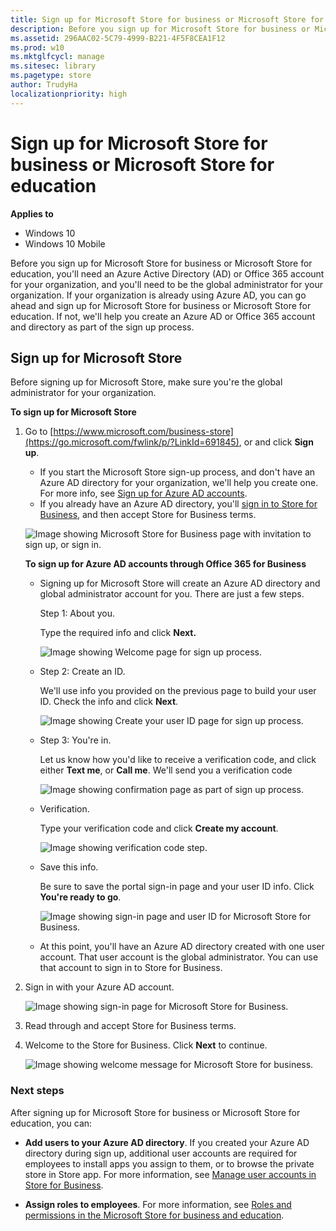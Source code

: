 ```yaml
---
title: Sign up for Microsoft Store for business or Microsoft Store for education (Windows 10)
description: Before you sign up for Microsoft Store for business or Microsoft Store for education, at a minimum, you'll need an Azure Active Directory (AD) account for your organization, and you'll need to be the global administrator for your organization.
ms.assetid: 296AAC02-5C79-4999-B221-4F5F8CEA1F12
ms.prod: w10
ms.mktglfcycl: manage
ms.sitesec: library
ms.pagetype: store
author: TrudyHa
localizationpriority: high
---
```


# Sign up for Microsoft Store for business or Microsoft Store for education


**Applies to**

-   Windows 10
-   Windows 10 Mobile

Before you sign up for Microsoft Store for business or Microsoft Store for education, you'll need an Azure Active Directory (AD) or Office 365 account for your organization, and you'll need to be the global administrator for your organization. If your organization is already using Azure AD, you can go ahead and sign up for Microsoft Store for business or Microsoft Store for education. If not, we'll help you create an Azure AD  or Office 365 account and directory as part of the sign up process.

## Sign up for Microsoft Store


Before signing up for  Microsoft Store, make sure you're the global administrator for your organization.

**To sign up for Microsoft Store**

1.  Go to [https://www.microsoft.com/business-store](https://go.microsoft.com/fwlink/p/?LinkId=691845), or []() and click **Sign up**.

    -   If you start the Microsoft Store sign-up process, and don't have an Azure AD directory for your organization, we'll help you create one. For more info, see [Sign up for Azure AD accounts](#o365-welcome).

    <!-- -->

    -   If you already have an Azure AD directory, you'll [sign in to Store for Business](#sign-in), and then accept Store for Business terms.

    ![Image showing Microsoft Store for Business page with invitation to sign up, or sign in.](images/wsfb-landing.png)

    **To sign up for Azure AD accounts through Office 365 for Business**

    -   <a href="" id="o365-welcome"></a>Signing up for Microsoft Store will create an Azure AD directory and global administrator account for you. There are just a few steps.

        Step 1: About you.

        Type the required info and click **Next.**

        ![Image showing Welcome page for sign up process.](images/wsfb-onboard-1.png)

    -   Step 2: Create an ID.

        We'll use info you provided on the previous page to build your user ID. Check the info and click **Next**.

        ![Image showing Create your user ID page for sign up process.](images/wsfb-onboard-2.png)

    -   Step 3: You're in.

        Let us know how you'd like to receive a verification code, and click either **Text me**, or **Call me**. We'll send you a verification code

        ![Image showing confirmation page as part of sign up process.](images/wsfb-onboard-3.png)

    -   Verification.

        Type your verification code and click **Create my account**.

        ![Image showing verification code step.](images/wsfb-onboard-4.png)

    -   Save this info.

        Be sure to save the portal sign-in page and your user ID info. Click **You're ready to go**.

        ![Image showing sign-in page and user ID for Microsoft Store for Business. ](images/wsfb-onboard-5.png)

    -   At this point, you'll have an Azure AD directory created with one user account. That user account is the global administrator. You can use that account to sign in to Store for Business.

2.  <a href="" id="sign-in"></a>Sign in with your Azure AD account.

    ![Image showing sign-in page for Microsoft Store for Business.](images/wsfb-onboard-7.png)

3.  <a href="" id="accept-terms"></a>Read through and accept Store for Business terms.

4.  Welcome to the Store for Business. Click **Next** to continue.

    ![Image showing welcome message for Microsoft Store for business.](images/wsfb-firstrun.png)

### Next steps

After signing up for Microsoft Store for business or Microsoft Store for education, you can:

-   **Add users to your Azure AD directory**. If you created your Azure AD directory during sign up, additional user accounts are required for employees to install apps you assign to them, or to browse the private store in Store app. For more information, see [Manage user accounts in Store for Business](manage-users-and-groups-windows-store-for-business.md).

-   **Assign roles to employees**. For more information, see [Roles and permissions in the Microsoft Store for business and education](roles-and-permissions-windows-store-for-business.md).

 

 






